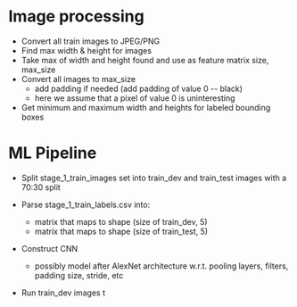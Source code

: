 # Image processing

- Convert all train images to JPEG/PNG
- Find max width & height for images
- Take max of width and height found and use as feature matrix size, max_size
- Convert all images to max_size
  - add padding if needed (add padding of value 0 -- black)
  - here we assume that a pixel of value 0 is uninteresting
- Get minimum and maximum width and heights for labeled bounding boxes

# ML Pipeline

- Split stage_1_train_images set into train_dev and train_test images with a 70:30 split
- Parse stage_1_train_labels.csv into:
  - matrix that maps to shape (size of train_dev, 5)
  - matrix that maps to shape (size of train_test, 5)
- Construct CNN

  - possibly model after AlexNet architecture w.r.t. pooling layers, filters, padding size, stride, etc

- Run train_dev images t
